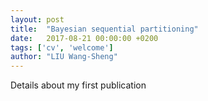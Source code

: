 ```yaml
---
layout: post
title:  "Bayesian sequential partitioning"
date:   2017-08-21 00:00:00 +0200
tags: ['cv', 'welcome']
author: "LIU Wang-Sheng"
---
```


Details about my first publication
